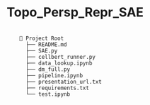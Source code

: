 # Topo_Persp_Repr_SAE

<pre>
  <code>
    📁 Project Root
      ├── README.md
      ├── SAE.py
      ├── cellbert_runner.py
      ├── data_lookup.ipynb
      ├── dm_full.py
      ├── pipeline.ipynb
      ├── presentation_url.txt
      ├── requirements.txt
      └── test.ipynb
  </code>
</pre>

